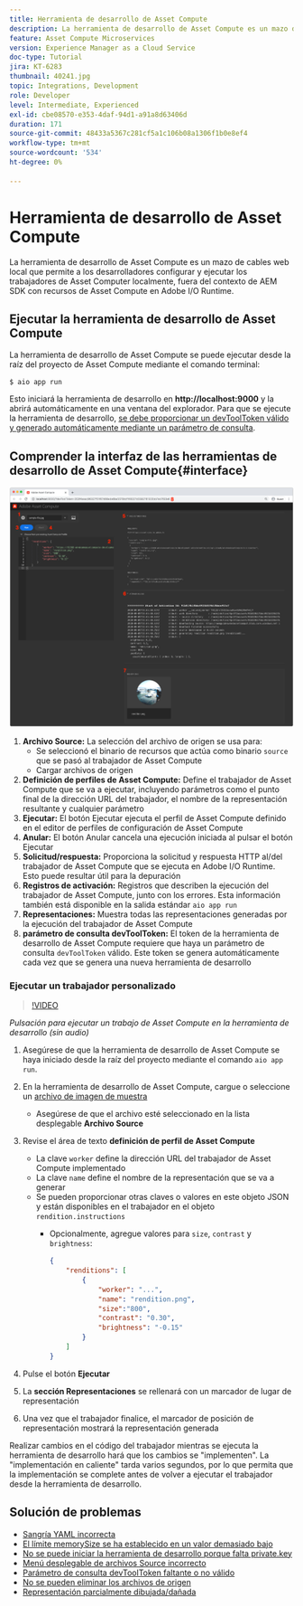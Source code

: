 ```yaml
---
title: Herramienta de desarrollo de Asset Compute
description: La herramienta de desarrollo de Asset Compute es un mazo de cables web local que permite a los desarrolladores configurar y ejecutar los trabajadores de Asset Computer localmente, fuera del contexto de AEM SDK con recursos de Asset Compute en Adobe I/O Runtime.
feature: Asset Compute Microservices
version: Experience Manager as a Cloud Service
doc-type: Tutorial
jira: KT-6283
thumbnail: 40241.jpg
topic: Integrations, Development
role: Developer
level: Intermediate, Experienced
exl-id: cbe08570-e353-4daf-94d1-a91a8d63406d
duration: 171
source-git-commit: 48433a5367c281cf5a1c106b08a1306f1b0e8ef4
workflow-type: tm+mt
source-wordcount: '534'
ht-degree: 0%

---
```


# Herramienta de desarrollo de Asset Compute

La herramienta de desarrollo de Asset Compute es un mazo de cables web local que permite a los desarrolladores configurar y ejecutar los trabajadores de Asset Computer localmente, fuera del contexto de AEM SDK con recursos de Asset Compute en Adobe I/O Runtime.

## Ejecutar la herramienta de desarrollo de Asset Compute

La herramienta de desarrollo de Asset Compute se puede ejecutar desde la raíz del proyecto de Asset Compute mediante el comando terminal:

```
$ aio app run
```

Esto iniciará la herramienta de desarrollo en __http://localhost:9000__ y la abrirá automáticamente en una ventana del explorador. Para que se ejecute la herramienta de desarrollo, [se debe proporcionar un devToolToken válido y generado automáticamente mediante un parámetro de consulta](#troubleshooting__devtooltoken).

## Comprender la interfaz de las herramientas de desarrollo de Asset Compute{#interface}

![Herramienta de desarrollo de Asset Compute](./assets/development-tool/asset-compute-dev-tool.png)

1. __Archivo Source:__ La selección del archivo de origen se usa para:
   + Se seleccionó el binario de recursos que actúa como binario `source` que se pasó al trabajador de Asset Compute
   + Cargar archivos de origen
1. __Definición de perfiles de Asset Compute:__ Define el trabajador de Asset Compute que se va a ejecutar, incluyendo parámetros como el punto final de la dirección URL del trabajador, el nombre de la representación resultante y cualquier parámetro
1. __Ejecutar:__ El botón Ejecutar ejecuta el perfil de Asset Compute definido en el editor de perfiles de configuración de Asset Compute
1. __Anular:__ El botón Anular cancela una ejecución iniciada al pulsar el botón Ejecutar
1. __Solicitud/respuesta:__ Proporciona la solicitud y respuesta HTTP al/del trabajador de Asset Compute que se ejecuta en Adobe I/O Runtime. Esto puede resultar útil para la depuración
1. __Registros de activación:__ Registros que describen la ejecución del trabajador de Asset Compute, junto con los errores. Esta información también está disponible en la salida estándar `aio app run`
1. __Representaciones:__ Muestra todas las representaciones generadas por la ejecución del trabajador de Asset Compute
1. __parámetro de consulta devToolToken:__ El token de la herramienta de desarrollo de Asset Compute requiere que haya un parámetro de consulta `devToolToken` válido. Este token se genera automáticamente cada vez que se genera una nueva herramienta de desarrollo

### Ejecutar un trabajador personalizado

>[!VIDEO](https://video.tv.adobe.com/v/40241?quality=12&learn=on)

_Pulsación para ejecutar un trabajo de Asset Compute en la herramienta de desarrollo (sin audio)_

1. Asegúrese de que la herramienta de desarrollo de Asset Compute se haya iniciado desde la raíz del proyecto mediante el comando `aio app run`.
1. En la herramienta de desarrollo de Asset Compute, cargue o seleccione un [archivo de imagen de muestra](../assets/samples/sample-file.jpg)
   + Asegúrese de que el archivo esté seleccionado en la lista desplegable __Archivo Source__
1. Revise el área de texto __definición de perfil de Asset Compute__
   + La clave `worker` define la dirección URL del trabajador de Asset Compute implementado
   + La clave `name` define el nombre de la representación que se va a generar
   + Se pueden proporcionar otras claves o valores en este objeto JSON y están disponibles en el trabajador en el objeto `rendition.instructions`
      + Opcionalmente, agregue valores para `size`, `contrast` y `brightness`:

        ```json
        {
            "renditions": [
                {
                    "worker": "...",
                    "name": "rendition.png",
                    "size":"800",
                    "contrast": "0.30",
                    "brightness": "-0.15"
                }
            ]
        }
        ```

1. Pulse el botón __Ejecutar__
1. La __sección Representaciones__ se rellenará con un marcador de lugar de representación
1. Una vez que el trabajador finalice, el marcador de posición de representación mostrará la representación generada

Realizar cambios en el código del trabajador mientras se ejecuta la herramienta de desarrollo hará que los cambios se &quot;implementen&quot;. La &quot;implementación en caliente&quot; tarda varios segundos, por lo que permita que la implementación se complete antes de volver a ejecutar el trabajador desde la herramienta de desarrollo.

## Solución de problemas

+ [Sangría YAML incorrecta](../troubleshooting.md#incorrect-yaml-indentation)
+ [El límite memorySize se ha establecido en un valor demasiado bajo](../troubleshooting.md#memorysize-limit-is-set-too-low)
+ [No se puede iniciar la herramienta de desarrollo porque falta private.key](../troubleshooting.md#missing-private-key)
+ [Menú desplegable de archivos Source incorrecto](../troubleshooting.md#source-files-dropdown-incorrect)
+ [Parámetro de consulta devToolToken faltante o no válido](../troubleshooting.md#missing-or-invalid-devtooltoken-query-parameter)
+ [No se pueden eliminar los archivos de origen](../troubleshooting.md#unable-to-remove-source-files)
+ [Representación parcialmente dibujada/dañada](../troubleshooting.md#rendition-returned-partially-drawn-or-corrupt)
